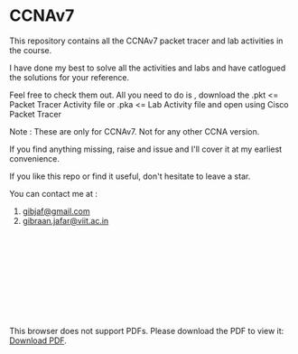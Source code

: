 # CCNAv7

This repository contains all the CCNAv7
packet tracer and lab activities in the course.

I have done my best to solve all the activities and labs
and have catlogued the solutions for your reference.

Feel free to check them out.
All you need to do is , download the
.pkt  <= Packet Tracer Activity file
	or
.pka  <= Lab Activity file
and open using Cisco Packet Tracer

Note : These are only for CCNAv7. Not for any other CCNA version.

If you find anything missing, raise and issue and I'll cover it
at my earliest convenience.

If you like this repo or find it useful, don't hesitate to leave a star.

You can contact me at :
1) gibjaf@gmail.com 
2) gibraan.jafar@viit.ac.in

    


<object data="https://github.com/GibJaf/CCNAv7/blob/master/Certificates/CCNAv7_Module1_Certificate.pdf" type="application/pdf" width="700px" height="700px">
    <embed src="https://github.com/GibJaf/CCNAv7/blob/master/Certificates/CCNAv7_Module1_Certificate.pdf">
                <p>This browser does not support PDFs. Please download the PDF to view it: <a href="https://github.com/GibJaf/CCNAv7/blob/master/Certificates/CCNAv7_Module1_Certificate.pdf">Download PDF</a>.</p>
    </embed>
</object>


